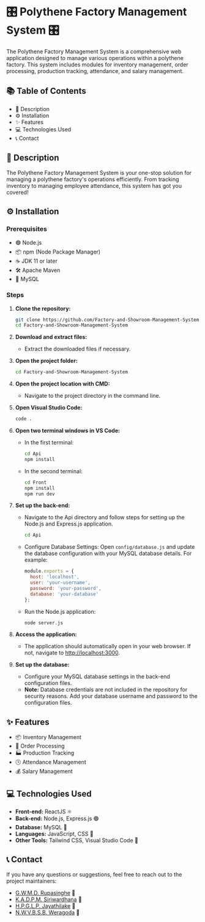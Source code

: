
# 🎛️ Polythene Factory Management System 🎛️

The Polythene Factory Management System is a comprehensive web application designed to manage various operations within a polythene factory. This system includes modules for inventory management, order processing, production tracking, attendance, and salary management.

## 📚 Table of Contents
- 📝 Description
- ⚙️ Installation
- ✨ Features
- 💻 Technologies Used
- 📞 Contact

## 📝 Description
The Polythene Factory Management System is your one-stop solution for managing a polythene factory's operations efficiently. From tracking inventory to managing employee attendance, this system has got you covered!

## ⚙️ Installation

### Prerequisites
- 🟢 Node.js
- 📦 npm (Node Package Manager)
- ☕ JDK 11 or later
- 🛠️ Apache Maven
- 🐬 MySQL

### Steps
1. **Clone the repository:**
   ```bash
   git clone https://github.com/Factory-and-Showroom-Management-System/Factory-and-Showroom-Management-System.git
   cd Factory-and-Showroom-Management-System
   ```

2. **Download and extract files:**
   - Extract the downloaded files if necessary.

3. **Open the project folder:**
   ```bash
   cd Factory-and-Showroom-Management-System
   ```

4. **Open the project location with CMD:**
   - Navigate to the project directory in the command line.

5. **Open Visual Studio Code:**
   ```bash
   code .
   ```

6. **Open two terminal windows in VS Code:**
   - In the first terminal:
     ```bash
     cd Api
     npm install
     ```
   - In the second terminal:
     ```bash
     cd Front
     npm install
     npm run dev
     ```

7. **Set up the back-end:**
   - Navigate to the Api directory and follow steps for setting up the Node.js and Express.js application.
     ```bash
     cd Api
     ```
   - Configure Database Settings:
     Open `config/database.js` and update the database configuration with your MySQL database details. For example:
     ```javascript
     module.exports = {
       host: 'localhost',
       user: 'your-username',
       password: 'your-password',
       database: 'your-database'
     };
     ```

   - Run the Node.js application:
     ```bash
     node server.js
     ```

8. **Access the application:**
   - The application should automatically open in your web browser. If not, navigate to [http://localhost:3000](http://localhost:3000).

9. **Set up the database:**
   - Configure your MySQL database settings in the back-end configuration files.
   - **Note:** Database credentials are not included in the repository for security reasons. Add your database username and password to the configuration files.

## ✨ Features
- 📦 Inventory Management
- 📝 Order Processing
- 🏭 Production Tracking
- 🕒 Attendance Management
- 💰 Salary Management

## 💻 Technologies Used
- **Front-end:** ReactJS ⚛️
- **Back-end:** Node.js, Express.js 🟢
- **Database:** MySQL 🐬
- **Languages:** JavaScript, CSS 📜
- **Other Tools:** Tailwind CSS, Visual Studio Code 🎨

## 📞 Contact
If you have any questions or suggestions, feel free to reach out to the project maintainers:
- [G.W.M.D. Rupasinghe](https://www.linkedin.com/in/gwmd-rupasinghe) 🌟
- [K.A.D.P.M. Siriwardhana](https://www.linkedin.com/in/kadpm-siriwardhana) 🌟
- [H.P.G.L.P. Jayathilake](https://www.linkedin.com/in/hpglp-jayathilake) 🌟
- [N.W.V.B.S.B. Weragoda](https://www.linkedin.com/in/nwvsb-weragoda) 🌟

